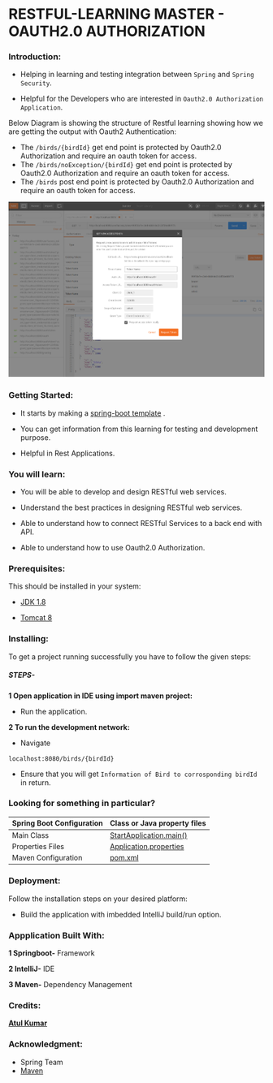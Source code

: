 # RESTFUL-LEARNING MASTER - OAUTH2.0 AUTHORIZATION

### Introduction:

- Helping in learning and testing integration between `Spring` and `Spring Security`.

- Helpful for the Developers who are interested in `Oauth2.0 Authorization Application`.


Below Diagram is showing the structure of Restful learning showing how we are getting the output with Oauth2 Authentication:


- The `/birds/{birdId}` get end point is protected by Oauth2.0 Authorization and require an oauth token for access.
- The `/birds/noException/{birdId}` get end point is protected by Oauth2.0 Authorization and require an oauth token for access.
- The `/birds` post end point is protected by Oauth2.0 Authorization and require an oauth token for access.

![Diagram]( https://github.com/BCSTechLearning/Restful-Learning/blob/atul/Start/oauth2.png )


### Getting Started:

- It starts by making a [spring-boot template](start.spring.io) .

- You can get information from this learning for testing and development purpose.

- Helpful in Rest Applications.



### You will learn: 

- You will be able to develop and design RESTful web services.

- Understand the best practices in designing RESTful web services.

- Able to understand how to connect RESTful Services to a back end with API.

- Able to understand how to use Oauth2.0 Authorization.


### Prerequisites:

This should be installed in your system:

- [JDK 1.8](https://docs.oracle.com/javase/8/docs/technotes/guides/install/install_overview.html)

- [Tomcat 8]( http://tomcat.apache.org/tomcat-8.0-doc/)


### Installing:

To get a project running successfully you have to follow the given steps:


##### STEPS-


**1 Open application in IDE using import maven project:**

- Run the application.

 
**2 To run the development network:** 
 
- Navigate
```
localhost:8080/birds/{birdId}
```

- Ensure that you will get `Information of Bird to corrosponding birdId` in return.

### Looking for something in particular?

| Spring Boot Configuration |Class or Java property files|
| --------------------------|----------------------------|
|   Main Class              |[StartApplication.main()]( https://github.com/BCSTechLearning/Restful-Learning/blob/atul/Start/src/main/java/com/BCS/training/Start/StartApplication.java )|
|   Properties Files        |[Application.properties]( https://github.com/BCSTechLearning/Restful-Learning/blob/atul/Start/src/main/resources/application.properties )| 
|   Maven Configuration     | [pom.xml ]( https://github.com/BCSTechLearning/Restful-Learning/blob/atul/Start/pom.xml ) |



### Deployment:

Follow the installation steps on your desired platform:

- Build the application with imbedded IntelliJ build/run option.


### Appplication Built With:

**1 Springboot-**  Framework

**2 IntelliJ-**  IDE

**3 Maven-**  Dependency Management



### Credits:

[**Atul Kumar**](atul.lkumar@bcstechnology.com.au)




### Acknowledgment:

- Spring Team
- [Maven](https://maven.apache.org/what-is-maven.html)


 













